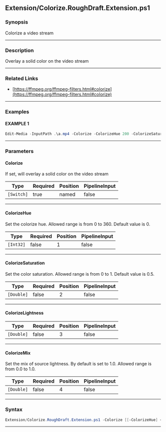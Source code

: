 
Extension/Colorize.RoughDraft.Extension.ps1
-------------------------------------------
### Synopsis
Colorize a video stream

---
### Description

Overlay a solid color on the video stream

---
### Related Links
* [https://ffmpeg.org/ffmpeg-filters.html#colorize](https://ffmpeg.org/ffmpeg-filters.html#colorize)



---
### Examples
#### EXAMPLE 1
```PowerShell
Edit-Media -InputPath .\a.mp4 -Colorize -ColorizeHue 200 -ColorizeSaturation 100 -ColorizeValue 1 -ColorizeMix .1
```

---
### Parameters
#### **Colorize**

If set, will overlay a solid color on the video stream






|Type      |Required|Position|PipelineInput|
|----------|--------|--------|-------------|
|`[Switch]`|true    |named   |false        |



---
#### **ColorizeHue**

Set the colorize hue. Allowed range is from 0 to 360. Default value is 0.






|Type     |Required|Position|PipelineInput|
|---------|--------|--------|-------------|
|`[Int32]`|false   |1       |false        |



---
#### **ColorizeSaturation**

Set the color saturation. Allowed range is from 0 to 1. Default value is 0.5.






|Type      |Required|Position|PipelineInput|
|----------|--------|--------|-------------|
|`[Double]`|false   |2       |false        |



---
#### **ColorizeLightness**




|Type      |Required|Position|PipelineInput|
|----------|--------|--------|-------------|
|`[Double]`|false   |3       |false        |



---
#### **ColorizeMix**

Set the mix of source lightness. By default is set to 1.0. Allowed range is from 0.0 to 1.0.






|Type      |Required|Position|PipelineInput|
|----------|--------|--------|-------------|
|`[Double]`|false   |4       |false        |



---
### Syntax
```PowerShell
Extension/Colorize.RoughDraft.Extension.ps1 -Colorize [[-ColorizeHue] <Int32>] [[-ColorizeSaturation] <Double>] [[-ColorizeLightness] <Double>] [[-ColorizeMix] <Double>] [<CommonParameters>]
```
---




